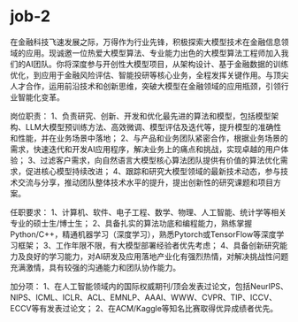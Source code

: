 # job-2
在金融科技飞速发展之际，万得作为行业先锋，积极探索大模型技术在金融信息领域的应用。现诚邀一位热爱大模型算法、专业能力出色的大模型算法工程师加入我们的AI团队。你将深度参与开创性大模型项目，从架构设计、基于金融数据的训练优化，到应用于金融风险评估、智能投研等核心业务，全程发挥关键作用。与顶尖人才合作，运用前沿技术和创新思维，突破大模型在金融领域的应用瓶颈，引领行业智能化变革。

岗位职责：
1、负责研究、创新、开发和优化最先进的算法和模型，包括模型架构、LLM大模型预训练方法、高效微调、模型评估及迭代等，提升模型的准确性和性能，并在业务场景中落地；
2、与产品和业务团队紧密合作，根据业务场景的需求，快速迭代和开发AI应用程序，解决业务上的痛点和挑战，实现卓越的用户体验；
3、过滤客户需求，向自然语言大模型核心算法团队提供有价值的算法优化需求，促进核心模型持续改进；
4、跟踪和研究大模型领域的最新技术动态，参与技术交流与分享，推动团队整体技术水平的提升，提出创新性的研究课题和项目方案。

任职要求：
1、计算机、软件、电子工程、数学、物理、人工智能、统计学等相关专业的硕士生/博士生；
2、具备扎实的算法功底和编程能力，熟练掌握Python/C++，精通机器学习（深度学习），熟悉Pytorch或TensorFlow等深度学习框架；
3、工作年限不限，有大模型部署经验者优先考虑；
4、具备创新研究能力及良好的学习能力，对AI研发及应用落地产业化有强烈热情，对解决挑战性问题充满激情，具有较强的沟通能力和团队协作能力。

加分项：
1、在人工智能领域内的国际权威期刊/顶会发表过论文，包括NeurIPS、NIPS、ICML、ICLR、ACL、EMNLP、AAAI、WWW、CVPR、TIP、ICCV、ECCV等有发表过论文；
2、在ACM/Kaggle等知名比赛取得优异成绩者优先。
